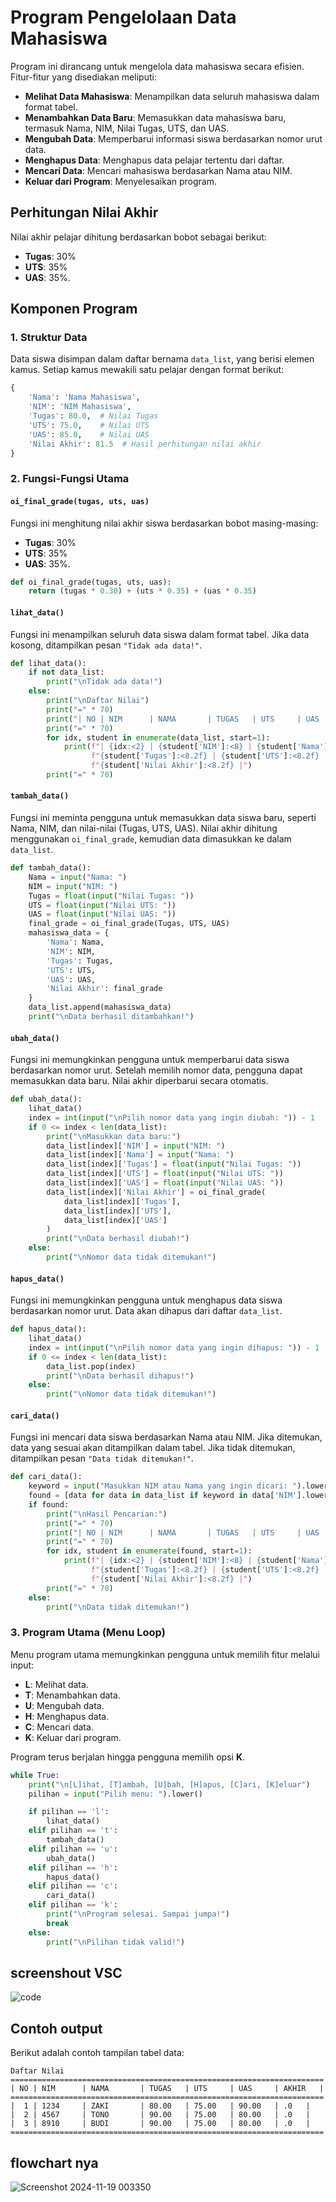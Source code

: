 


# Program Pengelolaan Data Mahasiswa

Program ini dirancang untuk mengelola data mahasiswa secara efisien. Fitur-fitur yang disediakan meliputi:

- **Melihat Data Mahasiswa**: Menampilkan data seluruh mahasiswa dalam format tabel.
- **Menambahkan Data Baru**: Memasukkan data mahasiswa baru, termasuk Nama, NIM, Nilai Tugas, UTS, dan UAS.
- **Mengubah Data**: Memperbarui informasi siswa berdasarkan nomor urut data.
- **Menghapus Data**: Menghapus data pelajar tertentu dari daftar.
- **Mencari Data**: Mencari mahasiswa berdasarkan Nama atau NIM.
- **Keluar dari Program**: Menyelesaikan program.

## Perhitungan Nilai Akhir
Nilai akhir pelajar dihitung berdasarkan bobot sebagai berikut:
- **Tugas**: 30%
- **UTS**: 35%
- **UAS**: 35%.

## Komponen Program

### 1. Struktur Data
Data siswa disimpan dalam daftar bernama `data_list`, yang berisi elemen kamus. Setiap kamus mewakili satu pelajar dengan format berikut:

```python
{
    'Nama': 'Nama Mahasiswa',
    'NIM': 'NIM Mahasiswa',
    'Tugas': 80.0,  # Nilai Tugas
    'UTS': 75.0,    # Nilai UTS
    'UAS': 85.0,    # Nilai UAS
    'Nilai Akhir': 81.5  # Hasil perhitungan nilai akhir
}
```

### 2. Fungsi-Fungsi Utama

#### `oi_final_grade(tugas, uts, uas)`
Fungsi ini menghitung nilai akhir siswa berdasarkan bobot masing-masing:
- **Tugas**: 30%
- **UTS**: 35%
- **UAS**: 35%.
```python
def oi_final_grade(tugas, uts, uas):
    return (tugas * 0.30) + (uts * 0.35) + (uas * 0.35)
```
#### `lihat_data()`
Fungsi ini menampilkan seluruh data siswa dalam format tabel. Jika data kosong, ditampilkan pesan `"Tidak ada data!"`.
```python
def lihat_data():
    if not data_list:
        print("\nTidak ada data!")
    else:
        print("\nDaftar Nilai")
        print("=" * 70)
        print("| NO | NIM      | NAMA       | TUGAS   | UTS     | UAS     | AKHIR   |")
        print("=" * 70)
        for idx, student in enumerate(data_list, start=1):
            print(f"| {idx:<2} | {student['NIM']:<8} | {student['Nama']:<10} | "
                  f"{student['Tugas']:<8.2f} | {student['UTS']:<8.2f} | {student['UAS']:<8.2f} | "
                  f"{student['Nilai Akhir']:<8.2f} |")
        print("=" * 70)
```
#### `tambah_data()`
Fungsi ini meminta pengguna untuk memasukkan data siswa baru, seperti Nama, NIM, dan nilai-nilai (Tugas, UTS, UAS). Nilai akhir dihitung menggunakan `oi_final_grade`, kemudian data dimasukkan ke dalam `data_list`.
```python
def tambah_data():
    Nama = input("Nama: ")
    NIM = input("NIM: ")
    Tugas = float(input("Nilai Tugas: "))
    UTS = float(input("Nilai UTS: "))
    UAS = float(input("Nilai UAS: "))
    final_grade = oi_final_grade(Tugas, UTS, UAS)
    mahasiswa_data = {
        'Nama': Nama,
        'NIM': NIM,
        'Tugas': Tugas,
        'UTS': UTS,
        'UAS': UAS,
        'Nilai Akhir': final_grade
    }
    data_list.append(mahasiswa_data)
    print("\nData berhasil ditambahkan!")
```
#### `ubah_data()`
Fungsi ini memungkinkan pengguna untuk memperbarui data siswa berdasarkan nomor urut. Setelah memilih nomor data, pengguna dapat memasukkan data baru. Nilai akhir diperbarui secara otomatis.
```python
def ubah_data():
    lihat_data()
    index = int(input("\nPilih nomor data yang ingin diubah: ")) - 1
    if 0 <= index < len(data_list):
        print("\nMasukkan data baru:")
        data_list[index]['NIM'] = input("NIM: ")
        data_list[index]['Nama'] = input("Nama: ")
        data_list[index]['Tugas'] = float(input("Nilai Tugas: "))
        data_list[index]['UTS'] = float(input("Nilai UTS: "))
        data_list[index]['UAS'] = float(input("Nilai UAS: "))
        data_list[index]['Nilai Akhir'] = oi_final_grade(
            data_list[index]['Tugas'],
            data_list[index]['UTS'],
            data_list[index]['UAS']
        )
        print("\nData berhasil diubah!")
    else:
        print("\nNomor data tidak ditemukan!")
```
#### `hapus_data()`
Fungsi ini memungkinkan pengguna untuk menghapus data siswa berdasarkan nomor urut. Data akan dihapus dari daftar `data_list`.
```python
def hapus_data():
    lihat_data()
    index = int(input("\nPilih nomor data yang ingin dihapus: ")) - 1
    if 0 <= index < len(data_list):
        data_list.pop(index)
        print("\nData berhasil dihapus!")
    else:
        print("\nNomor data tidak ditemukan!")
```
#### `cari_data()`
Fungsi ini mencari data siswa berdasarkan Nama atau NIM. Jika ditemukan, data yang sesuai akan ditampilkan dalam tabel. Jika tidak ditemukan, ditampilkan pesan `"Data tidak ditemukan!"`.
```python
def cari_data():
    keyword = input("Masukkan NIM atau Nama yang ingin dicari: ").lower()
    found = [data for data in data_list if keyword in data['NIM'].lower() or keyword in data['Nama'].lower()]
    if found:
        print("\nHasil Pencarian:")
        print("=" * 70)
        print("| NO | NIM      | NAMA       | TUGAS   | UTS     | UAS     | AKHIR   |")
        print("=" * 70)
        for idx, student in enumerate(found, start=1):
            print(f"| {idx:<2} | {student['NIM']:<8} | {student['Nama']:<10} | "
                  f"{student['Tugas']:<8.2f} | {student['UTS']:<8.2f} | {student['UAS']:<8.2f} | "
                  f"{student['Nilai Akhir']:<8.2f} |")
        print("=" * 70)
    else:
        print("\nData tidak ditemukan!")
```
### 3. Program Utama (Menu Loop)
Menu program utama memungkinkan pengguna untuk memilih fitur melalui input:

- **L**: Melihat data.
- **T**: Menambahkan data.
- **U**: Mengubah data.
- **H**: Menghapus data.
- **C**: Mencari data.
- **K**: Keluar dari program.

Program terus berjalan hingga pengguna memilih opsi **K**.
```python
while True:
    print("\n[L]ihat, [T]ambah, [U]bah, [H]apus, [C]ari, [K]eluar")
    pilihan = input("Pilih menu: ").lower()

    if pilihan == 'l':
        lihat_data()
    elif pilihan == 't':
        tambah_data()
    elif pilihan == 'u':
        ubah_data()
    elif pilihan == 'h':
        hapus_data()
    elif pilihan == 'c':
        cari_data()
    elif pilihan == 'k':
        print("\nProgram selesai. Sampai jumpa!")
        break
    else:
        print("\nPilihan tidak valid!")
```

## screenshout VSC
![code](https://github.com/user-attachments/assets/1d59a3ee-0e69-4dc2-a070-c4effd3af0fe)



## Contoh output
Berikut adalah contoh tampilan tabel data:

```
Daftar Nilai
======================================================================
| NO | NIM      | NAMA       | TUGAS   | UTS     | UAS     | AKHIR   |
======================================================================
|  1 | 1234     | ZAKI       | 80.00   | 75.00   | 90.00   | .0   |
|  2 | 4567     | TONO       | 90.00   | 75.00   | 80.00   | .0   |
|  3 | 8910     | BUDI       | 90.00   | 75.00   | 80.00   | .0   |
======================================================================
```

## flowchart nya

![Screenshot 2024-11-19 003350](https://github.com/user-attachments/assets/eb9c489d-f255-4f0b-8130-d702454d3870)

